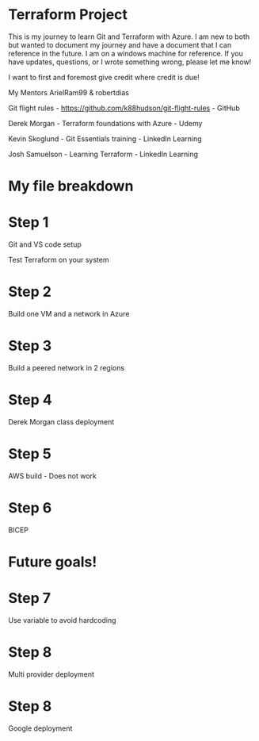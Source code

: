 # Terraform Project

This is my journey to learn Git and Terraform with Azure.  I am new to both but wanted to document my journey and have a document that I can reference in the future.  I am on a windows machine for reference.  If you have updates, questions, or I wrote something wrong, please let me know!   

   

I want to first and foremost give credit where credit is due!

My Mentors ArielRam99 & robertdias

Git flight rules - https://github.com/k88hudson/git-flight-rules - GitHub

Derek Morgan - Terraform foundations with Azure - Udemy

Kevin Skoglund - Git Essentials training - LinkedIn Learning

Josh Samuelson - Learning Terraform - LinkedIn Learning


# My file breakdown 

# Step 1
Git and VS code setup

Test Terraform on your system

# Step 2
Build one VM and a network in Azure

# Step 3
Build a peered network in 2 regions

# Step 4
Derek Morgan class deployment

# Step 5 
AWS build - Does not work

# Step 6
BICEP

# Future goals!


# Step 7 
Use variable to avoid hardcoding

# Step 8 
Multi provider deployment

# Step 8 
Google deployment 



